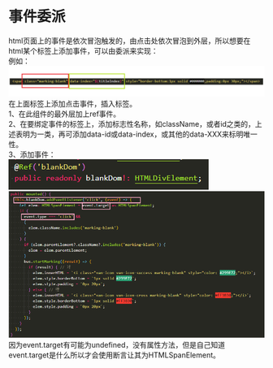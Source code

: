 # 事件委派
html页面上的事件是依次冒泡触发的，由点击处依次冒泡到外层，所以想要在html某个标签上添加事件，可以由委派来实现：  
例如：  
![image](./assets/w-1.png)  
在上面标签上添加点击事件，插入<i></i>标签。  
1、在此组件的最外层加上ref事件。  
2、在要绑定事件的标签上，添加标志性名称，如className，或者id之类的，上述表明为一类，再可添加data-id或data-index，或其他的data-XXX来标明唯一性。  
3、添加事件：  
![image](./assets/w-2.png)  
![image](./assets/w-3.png)  
因为event.target有可能为undefined，没有属性方法，但是自己知道event.target是什么所以才会使用断言让其为HTMLSpanElement。
